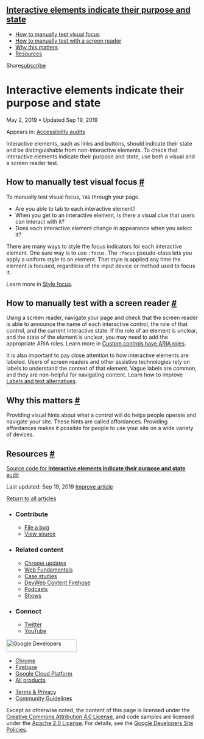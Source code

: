 

## <a href="#interactive-elements-indicate-their-purpose-and-state" class="w-toc__header--link">Interactive elements indicate their purpose and state</a>

- [How to manually test visual focus](#how-to-manually-test-visual-focus)
- [How to manually test with a screen reader](#how-to-manually-test-with-a-screen-reader)
- [Why this matters](#why-this-matters)
- [Resources](#resources)

Share<a href="/newsletter/" class="gc-analytics-event w-actions__fab w-actions__fab--subscribe"><span>subscribe</span></a>

# Interactive elements indicate their purpose and state

May 2, 2019 <span class="w-author__separator">•</span> Updated Sep 19, 2019

<span class="w-post-signpost__title">Appears in:</span> <a href="/lighthouse-accessibility" class="w-post-signpost__link">Accessibility audits</a>

Interactive elements, such as links and buttons, should indicate their state and be distinguishable from non-interactive elements. To check that interactive elements indicate their purpose and state, use both a visual and a screen reader test.

## How to manually test visual focus <a href="#how-to-manually-test-visual-focus" class="w-headline-link">#</a>

To manually test visual focus, `TAB` through your page.

- Are you able to tab to each interactive element?
- When you get to an interactive element, is there a visual clue that users can interact with it?
- Does each interactive element change in appearance when you select it?

There are many ways to style the focus indicators for each interactive element. One sure way is to use `:focus`. The `:focus` pseudo-class lets you apply a uniform style to an element. That style is applied any time the element is focused, regardless of the input device or method used to focus it.

Learn more in [Style focus](/style-focus).

## How to manually test with a screen reader <a href="#how-to-manually-test-with-a-screen-reader" class="w-headline-link">#</a>

Using a screen reader, navigate your page and check that the screen reader is able to announce the name of each interactive control, the role of that control, and the current interactive state. If the role of an element is unclear, and the state of the element is unclear, you may need to add the appropriate ARIA roles. Learn more in [Custom controls have ARIA roles](/custom-control-roles).

It is also important to pay close attention to how interactive elements are labeled. Users of screen readers and other assistive technologies rely on labels to understand the context of that element. Vague labels are common, and they are non-helpful for navigating content. Learn how to improve [Labels and text alternatives](/labels-and-text-alternatives).

## Why this matters <a href="#why-this-matters" class="w-headline-link">#</a>

Providing visual hints about what a control will do helps people operate and navigate your site. These hints are called affordances. Providing affordances makes it possible for people to use your site on a wide variety of devices.

## Resources <a href="#resources" class="w-headline-link">#</a>

[Source code for **Interactive elements indicate their purpose and state** audit](https://github.com/GoogleChrome/lighthouse/blob/ecd10efc8230f6f772e672cd4b05e8fbc8a3112d/lighthouse-core/audits/accessibility/manual/interactive-element-affordance.js)

<span class="w-mr--sm">Last updated: Sep 19, 2019 </span>[Improve article](https://github.com/GoogleChrome/web.dev/blob/master/src/site/content/en/lighthouse-accessibility/interactive-element-affordance/index.md)

<a href="/lighthouse-accessibility" class="gc-analytics-event w-article-navigation__link w-article-navigation__link--back w-article-navigation__link--single">Return to all articles</a>

- ### Contribute

  - <a href="https://github.com/GoogleChrome/web.dev/issues/new?assignees=&amp;labels=bug&amp;template=bug_report.md&amp;title=" class="w-footer__linkbox-link">File a bug</a>
  - <a href="https://github.com/googlechrome/web.dev" class="w-footer__linkbox-link">View source</a>

- ### Related content

  - <a href="https://blog.chromium.org/" class="w-footer__linkbox-link">Chrome updates</a>
  - <a href="https://developers.google.com/web/" class="w-footer__linkbox-link">Web Fundamentals</a>
  - <a href="https://developers.google.com/web/showcase/" class="w-footer__linkbox-link">Case studies</a>
  - <a href="https://devwebfeed.appspot.com/" class="w-footer__linkbox-link">DevWeb Content Firehose</a>
  - <a href="/podcasts/" class="w-footer__linkbox-link">Podcasts</a>
  - <a href="/shows/" class="w-footer__linkbox-link">Shows</a>

- ### Connect

  - <a href="https://www.twitter.com/ChromiumDev" class="w-footer__linkbox-link">Twitter</a>
  - <a href="https://www.youtube.com/user/ChromeDevelopers" class="w-footer__linkbox-link">YouTube</a>

<a href="https://developers.google.com/" class="w-footer__utility-logo-link"><img src="/images/lockup-color.png" alt="Google Developers" class="w-footer__utility-logo" width="185" height="33" /></a>

- <a href="https://developer.chrome.com/" class="w-footer__utility-link">Chrome</a>
- <a href="https://firebase.google.com/" class="w-footer__utility-link">Firebase</a>
- <a href="https://cloud.google.com/" class="w-footer__utility-link">Google Cloud Platform</a>
- <a href="https://developers.google.com/products" class="w-footer__utility-link">All products</a>

<!-- -->

- <a href="https://policies.google.com/" class="w-footer__utility-link">Terms &amp; Privacy</a>
- <a href="/community-guidelines/" class="w-footer__utility-link">Community Guidelines</a>

Except as otherwise noted, the content of this page is licensed under the [Creative Commons Attribution 4.0 License](https://creativecommons.org/licenses/by/4.0/), and code samples are licensed under the [Apache 2.0 License](https://www.apache.org/licenses/LICENSE-2.0). For details, see the [Google Developers Site Policies](https://developers.google.com/terms/site-policies).
